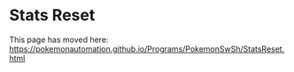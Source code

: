 # Stats Reset

This page has moved here: https://pokemonautomation.github.io/Programs/PokemonSwSh/StatsReset.html

